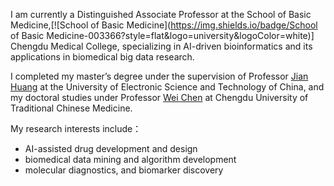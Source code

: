 I am currently a Distinguished Associate Professor at the School of Basic Medicine,[![School of Basic Medicine](https://img.shields.io/badge/School of Basic Medicine-003366?style=flat&logo=university&logoColor=white)] Chengdu Medical College, specializing in AI-driven bioinformatics and its applications in biomedical big data research.

I completed my master’s degree under the supervision of Professor [Jian Huang](https://i.uestc.edu.cn/hlab/index.html) at the University of Electronic Science and Technology of China, and my doctoral studies under Professor [Wei Chen](https://researcher.rjmart.cn/10060/51CFF49A085962EF) at Chengdu University of Traditional Chinese Medicine.

My research interests include：
- AI-assisted drug development and design
- biomedical data mining and algorithm development
-  molecular diagnostics, and biomarker discovery
